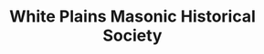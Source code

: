 ---
layout: repo
title: "White Plains Masonic Historical Society"
id: 23094
permalink: repos/23094/
---
